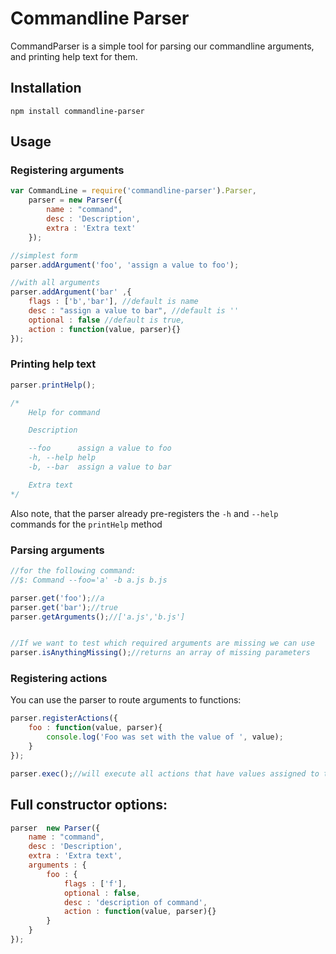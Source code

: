 Commandline Parser
============

CommandParser is a simple tool for parsing our commandline arguments, and printing help text for them.

## Installation

`npm install commandline-parser`

## Usage

### Registering arguments
```js
var CommandLine = require('commandline-parser').Parser,
	parser = new Parser({
		name : "command",
		desc : 'Description',
		extra : 'Extra text'
	});

//simplest form
parser.addArgument('foo', 'assign a value to foo');

//with all arguments
parser.addArgument('bar' ,{
	flags : ['b','bar'], //default is name
	desc : "assign a value to bar", //default is ''
	optional : false //default is true,
	action : function(value, parser){}
});
```
### Printing help text

```js
parser.printHelp();

/*
	Help for command

	Description

	--foo      assign a value to foo
	-h, --help help
	-b, --bar  assign a value to bar

	Extra text
*/
```

Also note, that the parser already pre-registers the `-h` and `--help` commands for the `printHelp` method


### Parsing arguments

```js
//for the following command:
//$: Command --foo='a' -b a.js b.js

parser.get('foo');//a
parser.get('bar');//true
parser.getArguments();//['a.js','b.js']


//If we want to test which required arguments are missing we can use
parser.isAnythingMissing();//returns an array of missing parameters
```

### Registering actions
You can use the parser to route arguments to functions:

```js
parser.registerActions({
	foo : function(value, parser){
		console.log('Foo was set with the value of ', value);
	}
});

parser.exec();//will execute all actions that have values assigned to them
```

## Full constructor options:

```js
parser  new Parser({
	name : "command",
	desc : 'Description',
	extra : 'Extra text',
	arguments : {
		foo : {
			flags : ['f'],
			optional : false,
			desc : 'description of command',
			action : function(value, parser){}
		}
	}
});

```
